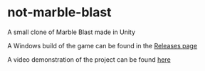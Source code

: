 # not-marble-blast
A small clone of Marble Blast made in Unity

A Windows build of the game can be found in the [Releases page](https://github.com/Nethermaker/not-marble-blast/releases)

A video demonstration of the project can be found [here](https://www.youtube.com/watch?v=013n7d24pkE)
